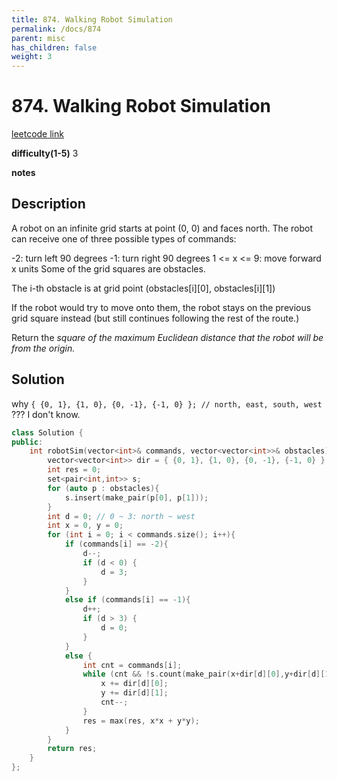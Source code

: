```yaml
---
title: 874. Walking Robot Simulation
permalink: /docs/874
parent: misc
has_children: false
weight: 3
---
```

# 874. Walking Robot Simulation
[leetcode link](https://leetcode.com/problems/walking-robot-simulation/)

**difficulty(1-5)** 
3

**notes** 


## Description
A robot on an infinite grid starts at point (0, 0) and faces north.  The robot can receive one of three possible types of commands:

-2: turn left 90 degrees
-1: turn right 90 degrees
1 <= x <= 9: move forward x units
Some of the grid squares are obstacles. 

The i-th obstacle is at grid point (obstacles[i][0], obstacles[i][1])

If the robot would try to move onto them, the robot stays on the previous grid square instead (but still continues following the rest of the route.)

Return the *square of the maximum Euclidean distance that the robot will be from the origin.*

## Solution
why `{ {0, 1}, {1, 0}, {0, -1}, {-1, 0} }; // north, east, south, west` ???
I don't know. 


```c++
class Solution {
public:
    int robotSim(vector<int>& commands, vector<vector<int>>& obstacles) {
        vector<vector<int>> dir = { {0, 1}, {1, 0}, {0, -1}, {-1, 0} }; // north, east, south, west
        int res = 0;
        set<pair<int,int>> s; 
        for (auto p : obstacles){
            s.insert(make_pair(p[0], p[1]));
        }
        int d = 0; // 0 ~ 3: north ~ west
        int x = 0, y = 0;
        for (int i = 0; i < commands.size(); i++){
            if (commands[i] == -2){
                d--;
                if (d < 0) {
                    d = 3;
                }
            }
            else if (commands[i] == -1){
                d++;
                if (d > 3) {
                    d = 0;
                }
            }
            else {
                int cnt = commands[i];
                while (cnt && !s.count(make_pair(x+dir[d][0],y+dir[d][1]))) {
                    x += dir[d][0];
                    y += dir[d][1];
                    cnt--;
                }
                res = max(res, x*x + y*y);
            }
        }
        return res;
    }
};
``` 

<!-- 
Default label
{: .label }

Blue label
{: .label .label-blue }

Stable
{: .label .label-green }

New release
{: .label .label-purple }

Coming soon
{: .label .label-yellow }

Deprecated
{: .label .label-red } -->
